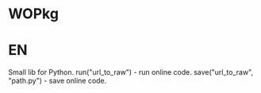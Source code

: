 # WOPkg

# EN #
Small lib for Python. 
run("url_to_raw") - run online code.
save("url_to_raw", "path.py") - save online code.